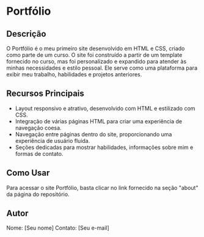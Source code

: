 # Portfólio

## Descrição
O Portfólio é o meu primeiro site desenvolvido em HTML e CSS, criado como parte de um curso. O site foi construído a partir de um template fornecido no curso, mas foi personalizado e expandido para atender às minhas necessidades e estilo pessoal. Ele serve como uma plataforma para exibir meu trabalho, habilidades e projetos anteriores.

## Recursos Principais
- Layout responsivo e atrativo, desenvolvido com HTML e estilizado com CSS.
- Integração de várias páginas HTML para criar uma experiência de navegação coesa.
- Navegação entre páginas dentro do site, proporcionando uma experiência de usuário fluida.
- Seções dedicadas para mostrar habilidades, informações sobre mim e formas de contato.

## Como Usar
Para acessar o site Portfólio, basta clicar no link fornecido na seção "about" da página do repositório.

## Autor
Nome: [Seu nome]
Contato: [Seu e-mail]
